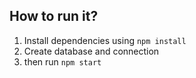 
## How to run it?


1) Install dependencies using ``npm install``   
2) Create database and connection
3) then run ``npm start``
